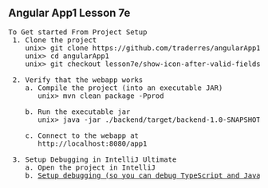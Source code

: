 Angular App1 Lesson 7e
----------------------


<pre>
To Get started From Project Setup
 1. Clone the project
    unix> git clone https://github.com/traderres/angularApp1Lessons.git angularApp1
    unix> cd angularApp1
    unix> git checkout lesson7e/show-icon-after-valid-fields

 2. Verify that the webapp works
    a. Compile the project (into an executable JAR)
       unix> mvn clean package -Pprod

    b. Run the executable jar
       unix> java -jar ./backend/target/backend-1.0-SNAPSHOT-exec.jar

    c. Connect to the webapp at
       http://localhost:8080/app1
 
 3. Setup Debugging in IntelliJ Ultimate
    a. Open the project in IntelliJ
    b. <a href="https://github.com/traderres/webClass/blob/master/learnAngular/lessons/lesson01_debug_existing_webapp.txt">Setup debugging (so you can debug TypeScript and Java code)</a>

</pre>
